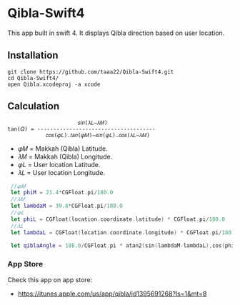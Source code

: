 # Qibla-Swift4
This app built in swift 4. It displays Qibla direction based on user location.

## Installation
```
git clone https://github.com/taaa22/Qibla-Swift4.git
cd Qibla-Swift4/
open Qibla.xcodeproj -a xcode
```


## Calculation
```
                      𝑠𝑖𝑛(𝜆𝐿−𝜆𝑀)
tan(𝑄) = -------------------------------------
            𝑐𝑜𝑠(𝜑𝐿).𝑡𝑎𝑛(𝜑𝑀)−𝑠𝑖𝑛(𝜑𝐿).𝑐𝑜𝑠(𝜆𝐿−𝜆𝑀)
```

  * 𝜑𝑀 = Makkah (Qibla) Latitude.
  * 𝜆𝑀 = Makkah (Qibla) Longitude.
  * 𝜑𝐿 = User location Latitude.
  * 𝜆𝐿 = User location Longitude.
  
 ``` swift
  //𝜑𝑀
  let phiM = 21.4*CGFloat.pi/180.0
  //𝜆𝑀
  let lambdaM = 39.8*CGFloat.pi/180.0
  //𝜑𝐿
  let phiL = CGFloat(location.coordinate.latitude) * CGFloat.pi/180.0
  //𝜆𝐿  
  let lambdaL = CGFloat(location.coordinate.longitude) * CGFloat.pi/180.0
        
  let qiblaAngle = 180.0/CGFloat.pi * atan2(sin(lambdaM-lambdaL),cos(phiL)*tan(phiM)-sin(phiL)*cos(lambdaM-lambdaL))
 ```

### App Store
Check this app on app store:
  * https://itunes.apple.com/us/app/qibla/id1395691268?ls=1&mt=8
